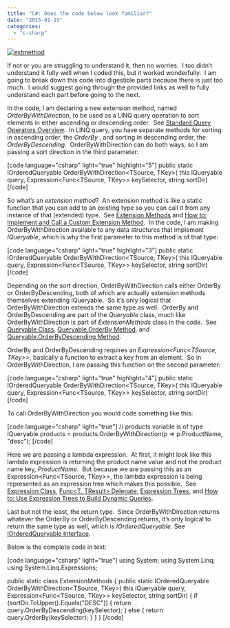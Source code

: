 ```yaml
---
title: "C#: Does the code below look familiar?"
date: "2015-01-15"
categories: 
  - "c-sharp"
---
```


[![extmethod](/technical-blog/assets/images/extmethod.jpg)](https://rodansotto.files.wordpress.com/2015/01/extmethod.jpg)

If not or you are struggling to understand it, then no worries.  I too didn’t understand it fully well when I coded this, but it worked wonderfully.  I am going to break down this code into digestible parts because there is just too much.  I would suggest going through the provided links as well to fully understand each part before going to the next.

In the code, I am declaring a new extension method, named _OrderByWithDirection_, to be used as a LINQ query operation to sort elements in either ascending or descending order.  See [Standard Query Operators Overview](http://msdn.microsoft.com/en-us/library/bb397896(v=vs.100).aspx).  In LINQ query, you have separate methods for sorting in ascending order, the _OrderBy_ , and sorting in descending order, the _OrderByDescending_.  OrderByWithDirection can do both ways, so I am passing a sort direction in the third parameter:

\[code language="csharp" light="true" highlight="5"\] public static IOrderedQueryable<TSource> OrderByWithDirection<TSource, TKey>( this IQueryable<TSource> query, Expression<Func<TSource, TKey>> keySelector, string sortDir) \[/code\]

So what’s an _extension method_?  An extension method is like a static function that you can add to an existing type so you can call it from any instance of that (extended) type.  See [Extension Methods](http://msdn.microsoft.com/en-us/library/bb383977(v=vs.100).aspx) and [How to: Implement and Call a Custom Extension Method](http://msdn.microsoft.com/en-us/library/bb311042(v=vs.100).aspx).  In the code, I am making OrderByWithDirection available to any data structures that implement _IQueryable<TSource>_, which is why the first parameter to this method is of that type:

\[code language="csharp" light="true" highlight="3"\] public static IOrderedQueryable<TSource> OrderByWithDirection<TSource, TKey>( this IQueryable<TSource> query, Expression<Func<TSource, TKey>> keySelector, string sortDir) \[/code\]

Depending on the sort direction, OrderByWithDirection calls either OrderBy or OrderByDescending, both of which are actually extension methods themselves extending IQueryable<TSource>.  So it’s only logical that OrderByWithDirection extends the same type as well.  OrderBy and OrderByDescending are part of the _Queryable_ class, much like OrderByWithDirection is part of _ExtensionMethods_ class in the code.  See [Queryable Class](http://msdn.microsoft.com/en-us/library/system.linq.queryable(v=vs.100).aspx), [Queryable.OrderBy Method](http://msdn.microsoft.com/en-us/library/bb549264(v=vs.100).aspx), and [Queryable.OrderByDescending Method](http://msdn.microsoft.com/en-us/library/bb534316(v=vs.100).aspx).

OrderBy and OrderByDescending requires an _Expression<Func<TSource, TKey>>_, basically a function to extract a key from an element.  So in OrderByWithDirection, I am passing this function on the second parameter:

\[code language="csharp" light="true" highlight="4"\] public static IOrderedQueryable<TSource> OrderByWithDirection<TSource, TKey>( this IQueryable<TSource> query, Expression<Func<TSource, TKey>> keySelector, string sortDir) \[/code\]

To call OrderByWithDirection you would code something like this:

\[code language="csharp" light="true"\] // products variable is of type IQueryable<Product> products = products.OrderByWithDirection(p => p.ProductName, "desc"); \[/code\]

Here we are passing a lambda expression.  At first, it might look like this lambda expression is returning the product name value and not the product name key, _ProductName_.  But because we are passing this as an Expression<Func<TSource, TKey>>, the lambda expression is being represented as an expression tree which makes this possible.  See [Expression<TDelegate> Class](http://msdn.microsoft.com/en-us/library/bb335710(v=vs.100).aspx), [Func<T, TResult> Delegate](http://msdn.microsoft.com/en-us/library/bb549151(v=vs.100).aspx), [Expression Trees](http://msdn.microsoft.com/en-us/library/bb397951(v=vs.100).aspx), and [How to: Use Expression Trees to Build Dynamic Queries](http://msdn.microsoft.com/en-us/library/bb882637(v=vs.100).aspx).

Last but not the least, the return type.  Since OrderByWithDirection returns whatever the OrderBy or OrderByDescending returns, it’s only logical to return the same type as well, which is _IOrderedQueryable<TSource>_. See [IOrderedQueryable Interface](http://msdn.microsoft.com/en-us/library/System.Linq.IOrderedQueryable(v=vs.100).aspx).

Below is the complete code in text:

\[code language="csharp" light="true"\] using System; using System.Linq; using System.Linq.Expressions;

public static class ExtensionMethods { public static IOrderedQueryable<TSource> OrderByWithDirection<TSource, TKey>( this IQueryable<TSource> query, Expression<Func<TSource, TKey>> keySelector, string sortDir) { if (sortDir.ToUpper().Equals("DESC")) { return query.OrderByDescending(keySelector); } else { return query.OrderBy(keySelector); } } } \[/code\]
